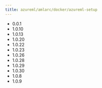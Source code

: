 ```yaml
---
title: azureml/amlarc/docker/azureml-setup
---
```

- 0.0.1
- 1.0.10
- 1.0.13
- 1.0.20
- 1.0.22
- 1.0.23
- 1.0.26
- 1.0.28
- 1.0.29
- 1.0.30
- 1.0.8
- 1.0.9
